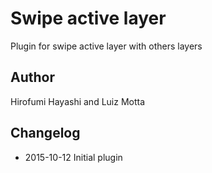 # Swipe active layer

Plugin for swipe active layer with others  layers

## Author
Hirofumi Hayashi and Luiz Motta

## Changelog
- 2015-10-12
 Initial plugin


